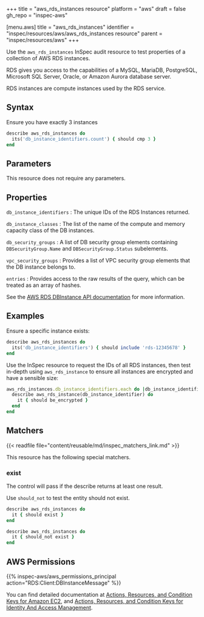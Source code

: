 +++
title = "aws_rds_instances resource"
platform = "aws"
draft = false
gh_repo = "inspec-aws"

[menu.aws]
title = "aws_rds_instances"
identifier = "inspec/resources/aws/aws_rds_instances resource"
parent = "inspec/resources/aws"
+++

Use the `aws_rds_instances` InSpec audit resource to test properties of a collection of AWS RDS instances.

RDS gives you access to the capabilities of a MySQL, MariaDB, PostgreSQL, Microsoft SQL Server, Oracle, or Amazon Aurora database server.

RDS instances are compute instances used by the RDS service.

## Syntax

Ensure you have exactly 3 instances

```ruby
describe aws_rds_instances do
  its('db_instance_identifiers.count') { should cmp 3 }
end
```

## Parameters

This resource does not require any parameters.

## Properties

`db_instance_identifiers`
: The unique IDs of the RDS Instances returned.

`db_instance_classes`
: The list of the name of the compute and memory capacity class of the DB instances.

`db_security_groups`
: A list of DB security group elements containing `DBSecurityGroup.Name` and `DBSecurityGroup.Status` subelements.

`vpc_security_groups`
: Provides a list of VPC security group elements that the DB instance belongs to.

`entries`
: Provides access to the raw results of the query, which can be treated as an array of hashes.

See the [AWS RDS DBInstance API documentation](https://docs.aws.amazon.com/AmazonRDS/latest/APIReference/API_DBInstance.html) for more information.

## Examples

Ensure a specific instance exists:

```ruby
describe aws_rds_instances do
  its('db_instance_identifiers') { should include 'rds-12345678' }
end
```

Use the InSpec resource to request the IDs of all RDS instances, then test in-depth using `aws_rds_instance` to ensure all instances are encrypted and have a sensible size:

```ruby
aws_rds_instances.db_instance_identifiers.each do |db_instance_identifier|
  describe aws_rds_instance(db_instance_identifier) do
    it { should be_encrypted }
  end
end
```

## Matchers

{{< readfile file="content/reusable/md/inspec_matchers_link.md" >}}

This resource has the following special matchers.

### exist

The control will pass if the describe returns at least one result.

Use `should_not` to test the entity should not exist.

```ruby
describe aws_rds_instances do
  it { should exist }
end
```

```ruby
describe aws_rds_instances do
  it { should_not exist }
end
```

## AWS Permissions

{{% inspec-aws/aws_permissions_principal action="RDS:Client:DBInstanceMessage" %}}

You can find detailed documentation at [Actions, Resources, and Condition Keys for Amazon EC2](https://docs.aws.amazon.com/IAM/latest/UserGuide/list_amazonec2.html), and [Actions, Resources, and Condition Keys for Identity And Access Management](https://docs.aws.amazon.com/IAM/latest/UserGuide/list_identityandaccessmanagement.html).
